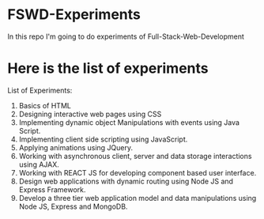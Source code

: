 # FSWD-Experiments
In this repo I'm going to do experiments of Full-Stack-Web-Development


# Here is the list of experiments
List of Experiments:
1. Basics of HTML
2. Designing interactive web pages using CSS
3. Implementing dynamic object Manipulations with events using Java Script.
4. Implementing client side scripting using JavaScript.
5. Applying animations using JQuery.
6. Working with asynchronous client, server and data storage interactions using AJAX.
7. Working with REACT JS for developing component based user interface.
8. Design web applications with dynamic routing using Node JS and Express Framework.
9. Develop a three tier web application model and data manipulations using Node JS, Express and
MongoDB.